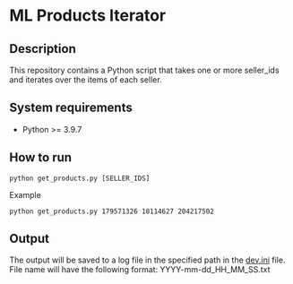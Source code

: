 # ML Products Iterator

## Description
This repository contains a Python script that takes one or more seller_ids and iterates over the items of each seller.

## System requirements
- Python >= 3.9.7

## How to run
```
python get_products.py [SELLER_IDS]
```

Example
```
python get_products.py 179571326 18114627 204217502
```

## Output
The output will be saved to a log file in the specified path in the [dev.ini](dev.ini) file.
File name will have the following format: YYYY-mm-dd_HH_MM_SS.txt

